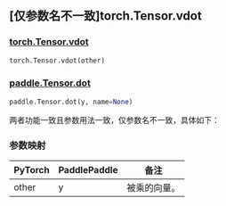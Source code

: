 ## [仅参数名不一致]torch.Tensor.vdot

### [torch.Tensor.vdot](https://pytorch.org/docs/stable/generated/torch.Tensor.vdot.html#torch.Tensor.vdot)

```python
torch.Tensor.vdot(other)
```

### [paddle.Tensor.dot](https://www.paddlepaddle.org.cn/documentation/docs/zh/develop/api/paddle/Tensor_cn.html#dot-y-name-none)

```python
paddle.Tensor.dot(y, name=None)
```

两者功能一致且参数用法一致，仅参数名不一致，具体如下：
### 参数映射

| PyTorch       | PaddlePaddle | 备注                                                   |
| ------------- | ------------ | ------------------------------------------------------ |
|  other |  y  | 被乘的向量。   |
